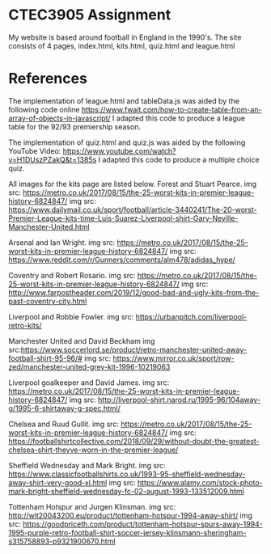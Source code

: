 # CTEC3905 Assignment

My website is based around football in England in the 1990's.
The site consists of 4 pages, index.html, kits.html, quiz.html and league.html

# References
The implementation of league.html and tableData.js was aided by the following code online
https://www.fwait.com/how-to-create-table-from-an-array-of-objects-in-javascript/
I adapted this code to produce a league table for the 92/93 premiership season.

The implementation of quiz.html and quiz.js was aided by the following YouTube Video:
https://www.youtube.com/watch?v=H1DUszPZakQ&t=1385s
I adapted this code to produce a multiple choice quiz.

All images for the kits page are listed below.
Forest and Stuart Pearce.
img src: https://metro.co.uk/2017/08/15/the-25-worst-kits-in-premier-league-history-6824847/
img src: https://www.dailymail.co.uk/sport/football/article-3440241/The-20-worst-Premier-League-kits-time-Luis-Suarez-Liverpool-shirt-Gary-Neville-Manchester-United.html

Arsenal and Ian Wright.
img src: https://metro.co.uk/2017/08/15/the-25-worst-kits-in-premier-league-history-6824847/
img src: https://www.reddit.com/r/Gunners/comments/alm478/adidas_hype/

Coventry and Robert Rosario.
img src: https://metro.co.uk/2017/08/15/the-25-worst-kits-in-premier-league-history-6824847/
img src: http://www.farpostheader.com/2019/12/good-bad-and-ugly-kits-from-the-past-coventry-city.html

Liverpool and Robbie Fowler.
img src: https://urbanpitch.com/liverpool-retro-kits/

Manchester United and David Beckham
img src:https://www.soccerlord.se/product/retro-manchester-united-away-football-shirt-95-96/#
img src: https://www.mirror.co.uk/sport/row-zed/manchester-united-grey-kit-1996-10219063

Liverpool goalkeeper and David James.
img src: https://metro.co.uk/2017/08/15/the-25-worst-kits-in-premier-league-history-6824847/
img src: http://liverpool-shirt.narod.ru/1995-96/104away-g/1995-6-shirtaway-g-spec.html/

Chelsea and Ruud Gullit.
img src: https://metro.co.uk/2017/08/15/the-25-worst-kits-in-premier-league-history-6824847/
img src: https://footballshirtcollective.com/2018/09/29/without-doubt-the-greatest-chelsea-shirt-theyve-worn-in-the-premier-league/

Sheffield Wednesday and Mark Bright.
img src: https://www.classicfootballshirts.co.uk/1993-95-sheffield-wednesday-away-shirt-very-good-xl.html
img src: https://www.alamy.com/stock-photo-mark-bright-sheffield-wednesday-fc-02-august-1993-133512009.html

Tottenham Hotspur and Jurgen Klinsman.
img src: http://wit20043200.eu/product/tottenham-hotspur-1994-away-shirt/
img src: https://goodpriceth.com/product/tottenham-hotspur-spurs-away-1994-1995-purple-retro-football-shirt-soccer-jersey-klinsmann-sheringham-s315758893-p9321900670.html

